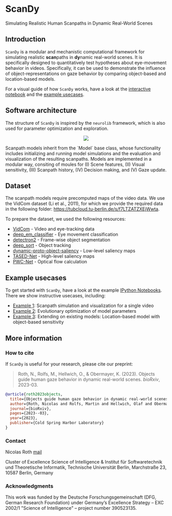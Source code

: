 # ScanDy

Simulating Realistic Human Scanpaths in Dynamic Real-World Scenes

## Introduction

`ScanDy` is a modular and mechanistic computational framework for simulating realistic **scan**paths in **dy**namic real-world scenes. It is specifically designed to quantitatively test hypotheses about eye-movement behavior in videos.
Specifically, it can be used to demonstrate the influence of object-representations on gaze behavior by comparing object-based and location-based models.

For a visual guide of how `ScanDy` works, have a look at the [interactive notebook](https://github.com/rederoth/ScanDy/blob/main/examples/interactive_model_visu.ipynb) and the <a href="#example-usecases">example usecases</a>.

## Software architecture

The structure of `ScanDy` is inspired by the `neurolib` framework, which is also used for parameter optimization and exploration.
<p align="center">
  <img src="https://github.com/rederoth/ScanDy/software_architecture.png">
</p>
Scanpath models inherit from the `Model` base class, whose functionality includes initializing and running model simulations and the evaluation and visualization of the resulting scanpaths. Models are implemented in a modular way, consiting of moules for (I) Scene features, (II) Visual sensitivity, (III) Scanpath history, (IV) Decision making, and (V) Gaze update.

## Dataset

The scanpath models require precomputed maps of the video data. We use the VidCom dataset (Li et al., 2011), for which we provide the required data in the following folder: <https://tubcloud.tu-berlin.de/s/f7LTZATZXEjWwta>.

To prepare the dataset, we used the following resources:

* [VidCom](http://ilab.usc.edu/vagba/dataset/VidCom/) - Video and eye-tracking data
* [deep_em_classifier](https://github.com/MikhailStartsev/deep_em_classifier/) - Eye movement classification
* [detectron2](https://github.com/facebookresearch/detectron2/) - Frame-wise object segmentation
* [deep_sort](https://github.com/nwojke/deep_sort/) - Object tracking
* [dynamic-proto-object-saliency](https://github.com/csmslab/dynamic-proto-object-saliency/) - Low-level saliency maps
* [TASED-Net](https://github.com/MichiganCOG/TASED-Net/) - High-level saliency maps
* [PWC-Net](https://github.com/NVlabs/PWC-Net/) - Optical flow calculation

## Example usecases

To get started with `ScanDy`, have a look at the example [IPython Notebooks](examples/). There we show instructive usecases, including:

* [Example 1](examples/ex1_scanpath_sgl_video.ipynb): Scanpath simulation and visualization for a single video
* [Example 2](examples/ex2_model_comparison.ipynb): Evolutionary optimization of model parameters 
* [Example 3](examples/ex3_model_extension.ipynb): Extending on existing models: Location-based model with object-based sensitivity


## More information

### How to cite

If `ScanDy` is useful for your research, please cite our preprint:
> Roth, N., Rolfs, M., Hellwich, O., & Obermayer, K. (2023). Objects guide human gaze behavior in dynamic real-world scenes. *bioRxiv*, 2023-03.

```bibtex
@article{roth2023objects,
  title={Objects guide human gaze behavior in dynamic real-world scenes},
  author={Roth, Nicolas and Rolfs, Martin and Hellwich, Olaf and Obermayer, Klaus},
  journal={bioRxiv},
  pages={2023--03},
  year={2023},
  publisher={Cold Spring Harbor Laboratory}
}
```

### Contact

 Nicolas Roth [mail](mailto:roth@tu-berlin.de)

Cluster of Excellence Science of Intelligence & Institut für Softwaretechnik und Theoretische Informatik,
Technische Universität Berlin, Marchstraße 23, 10587 Berlin, Germany

### Acknowledgments

This work was funded by the Deutsche Forschungsgemeinschaft (DFG, German Research Foundation) under Germany’s Excellence Strategy – EXC 2002/1 "Science of Intelligence" – project number 390523135.
